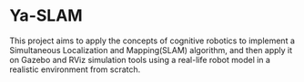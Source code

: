 # Ya-SLAM

This project aims to apply the concepts of cognitive robotics to implement a Simultaneous
Localization and Mapping(SLAM) algorithm, and then apply it on Gazebo and RViz simulation tools
using a real-life robot model in a realistic environment from scratch.
